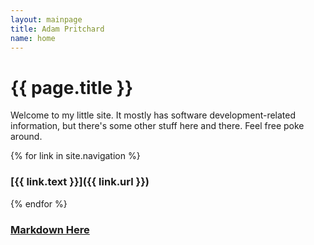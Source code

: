 ```yaml
---
layout: mainpage
title: Adam Pritchard
name: home
---
```


# {{ page.title }}

Welcome to my little site. It mostly has software development-related information,
but there's some other stuff here and there. Feel free poke around.

{% for link in site.navigation %}
### [{{ link.text }}]({{ link.url }})
{% endfor %}

### [Markdown Here <i class="icon-external-link"></i>](https://www.markdown-here.com)
